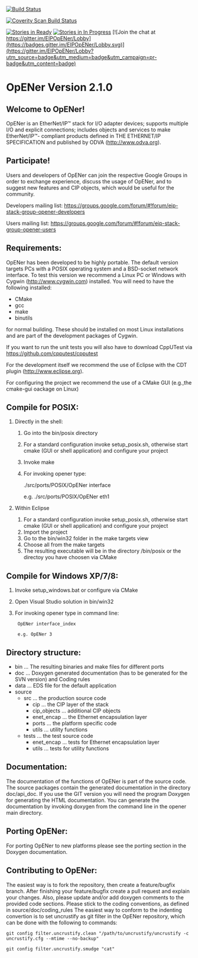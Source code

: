 [![Build Status](https://travis-ci.org/EIPStackGroup/OpENer.svg?branch=master)](https://travis-ci.org/EIPStackGroup/OpENer)
    <p><a href="https://scan.coverity.com/projects/opener">
  <img alt="Coverity Scan Build Status"
       src="https://scan.coverity.com/projects/14200/badge.svg?flat=1"/>
</a>
 </p>

[![Stories in Ready](https://badge.waffle.io/EIPStackGroup/OpENer.svg?label=ready&title=Ready)](http://waffle.io/EIPStackGroup/OpENer)
[![Stories in In Progress](https://badge.waffle.io/EIPStackGroup/OpENer.svg?label=in%20progress&title=In%20Progress)](http://waffle.io/EIPStackGroup/OpENer) [![Join the chat at https://gitter.im/EIPOpENer/Lobby](https://badges.gitter.im/EIPOpENer/Lobby.svg)](https://gitter.im/EIPOpENer/Lobby?utm_source=badge&utm_medium=badge&utm_campaign=pr-badge&utm_content=badge)

OpENer Version 2.1.0
====================

Welcome to OpENer!
------------------

OpENer is an EtherNet/IP&trade; stack for I/O adapter devices; supports multiple 
I/O and explicit connections; includes objects and services to make EtherNet/IP&trade;-
compliant products defined in THE ETHERNET/IP SPECIFICATION and published by 
ODVA (http://www.odva.org).

Participate!
------------
Users and developers of OpENer can join the respective Google Groups in order to exchange experience, discuss the usage of OpENer, and to suggest new features and CIP objects, which would be useful for the community.

Developers mailing list: https://groups.google.com/forum/#!forum/eip-stack-group-opener-developers

Users mailing list: https://groups.google.com/forum/#!forum/eip-stack-group-opener-users

Requirements:
-------------
OpENer has been developed to be highly portable. The default version targets PCs
with a POSIX operating system and a BSD-socket network interface. To test this 
version we recommend a Linux PC or Windows with Cygwin (http://www.cygwin.com) 
installed. You will need to have the following installed:

* CMake
* gcc
* make
* binutils 
 
for normal building. These should be installed on most Linux installations and
are part of the development packages of Cygwin.

If you want to run the unit tests you will also have to download CppUTest via
https://github.com/cpputest/cpputest

For the development itself we recommend the use of Eclipse with the CDT plugin 
(http://www.eclipse.org).

For configuring the project we recommend the use of a CMake GUI (e.g.,the 
cmake-gui oackage on Linux)

Compile for POSIX:
----------------
1. Directly in the shell:
	1. Go into the bin/posix directory
	2. For a standard configuration invoke setup_posix.sh, otherwise start
 cmake (GUI or shell application) and configure your project
	3. Invoke make
	4. For invoking opener type:

		./src/ports/POSIX/OpENer interface

		e.g. ./src/ports/POSIX/OpENer eth1
 
2. Within Eclipse
	1. For a standard configuration invoke setup_posix.sh, otherwise start
 cmake (GUI or shell application) and configure your project
	2. Import the project
	3. Go to the bin/win32 folder in the make targets view
	4. Choose all from the make targets
	5. The resulting executable will be in the directory /bin/posix or the
directoy you have choosen via CMake

Compile for Windows XP/7/8:
---------------------------
1. Invoke setup_windows.bat or configure via CMake
2. Open Visual Studio solution in bin/win32
3. For invoking opener type in command line:

		OpENer interface_index

		e.g. OpENer 3
 
Directory structure:
--------------------
- bin ...  The resulting binaries and make files for different ports
- doc ...  Doxygen generated documentation (has to be generated for the SVN version) and Coding rules
- data ... EDS file for the default application
- source
	- src ... the production source code
		- cip ... the CIP layer of the stack
		- cip_objects ... additional CIP objects
		- enet_encap ... the Ethernet encapsulation layer
		- ports ... the platform specific code
		- utils ... utility functions
	- tests ... the test source code
		- enet_encap ... tests for Ethernet encapsulation layer
		- utils ... tests for utility functions

Documentation:
--------------
The documentation of the functions of OpENer is part of the source code. The source 
packages contain the generated documentation in the directory doc/api_doc. If you 
use the GIT version you will need the program Doxygen for generating the HTML 
documentation. You can generate the documentation by invoking doxygen from the 
command line in the opener main directory.

Porting OpENer:
---------------
For porting OpENer to new platforms please see the porting section in the 
Doxygen documentation.

Contributing to OpENer:
-----------------------
The easiest way is to fork the repository, then create a feature/bugfix branch.
After finishing your feature/bugfix create a pull request and explain your changes.
Also, please update and/or add doxygen comments to the provided code sections.
Please stick to the coding conventions, as defined in source/doc/coding_rules
The easiest way to conform to the indenting convertion is to set uncrustify as git filter in the OpENer repository, which can be done with the following to commands:

```
git config filter.uncrustify.clean "/path/to/uncrustify/uncrustify -c uncrustify.cfg --mtime --no-backup"

git config filter.uncrustify.smudge "cat"
```


